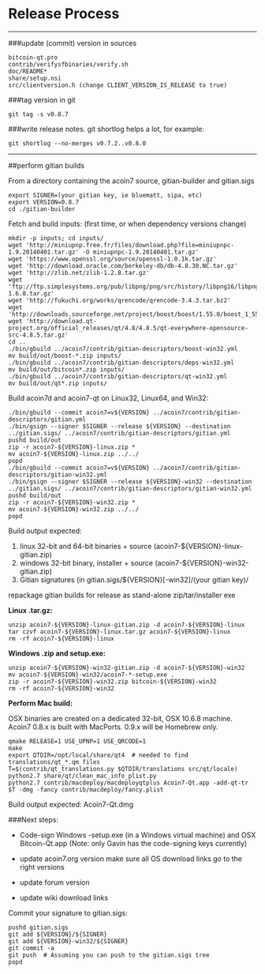 Release Process
====================

* * *

###update (commit) version in sources


	bitcoin-qt.pro
	contrib/verifysfbinaries/verify.sh
	doc/README*
	share/setup.nsi
	src/clientversion.h (change CLIENT_VERSION_IS_RELEASE to true)

###tag version in git

	git tag -s v0.8.7

###write release notes. git shortlog helps a lot, for example:

	git shortlog --no-merges v0.7.2..v0.8.0

* * *

##perform gitian builds

 From a directory containing the acoin7 source, gitian-builder and gitian.sigs
  
	export SIGNER=(your gitian key, ie bluematt, sipa, etc)
	export VERSION=0.8.7
	cd ./gitian-builder

 Fetch and build inputs: (first time, or when dependency versions change)

	mkdir -p inputs; cd inputs/
	wget 'http://miniupnp.free.fr/files/download.php?file=miniupnpc-1.9.20140401.tar.gz' -O miniupnpc-1.9.20140401.tar.gz'
	wget 'https://www.openssl.org/source/openssl-1.0.1k.tar.gz'
	wget 'http://download.oracle.com/berkeley-db/db-4.8.30.NC.tar.gz'
	wget 'http://zlib.net/zlib-1.2.8.tar.gz'
	wget 'ftp://ftp.simplesystems.org/pub/libpng/png/src/history/libpng16/libpng-1.6.8.tar.gz'
	wget 'http://fukuchi.org/works/qrencode/qrencode-3.4.3.tar.bz2'
	wget 'http://downloads.sourceforge.net/project/boost/boost/1.55.0/boost_1_55_0.tar.bz2'
	wget 'http://download.qt-project.org/official_releases/qt/4.8/4.8.5/qt-everywhere-opensource-src-4.8.5.tar.gz'
	cd ..
	./bin/gbuild ../acoin7/contrib/gitian-descriptors/boost-win32.yml
	mv build/out/boost-*.zip inputs/
	./bin/gbuild ../acoin7/contrib/gitian-descriptors/deps-win32.yml
	mv build/out/bitcoin*.zip inputs/
	./bin/gbuild ../acoin7/contrib/gitian-descriptors/qt-win32.yml
	mv build/out/qt*.zip inputs/

 Build acoin7d and acoin7-qt on Linux32, Linux64, and Win32:
  
	./bin/gbuild --commit acoin7=v${VERSION} ../acoin7/contrib/gitian-descriptors/gitian.yml
	./bin/gsign --signer $SIGNER --release ${VERSION} --destination ../gitian.sigs/ ../acoin7/contrib/gitian-descriptors/gitian.yml
	pushd build/out
	zip -r acoin7-${VERSION}-linux.zip *
	mv acoin7-${VERSION}-linux.zip ../../
	popd
	./bin/gbuild --commit acoin7=v${VERSION} ../acoin7/contrib/gitian-descriptors/gitian-win32.yml
	./bin/gsign --signer $SIGNER --release ${VERSION}-win32 --destination ../gitian.sigs/ ../acoin7/contrib/gitian-descriptors/gitian-win32.yml
	pushd build/out
	zip -r acoin7-${VERSION}-win32.zip *
	mv acoin7-${VERSION}-win32.zip ../../
	popd

  Build output expected:

  1. linux 32-bit and 64-bit binaries + source (acoin7-${VERSION}-linux-gitian.zip)
  2. windows 32-bit binary, installer + source (acoin7-${VERSION}-win32-gitian.zip)
  3. Gitian signatures (in gitian.sigs/${VERSION}[-win32]/(your gitian key)/

repackage gitian builds for release as stand-alone zip/tar/installer exe

**Linux .tar.gz:**

	unzip acoin7-${VERSION}-linux-gitian.zip -d acoin7-${VERSION}-linux
	tar czvf acoin7-${VERSION}-linux.tar.gz acoin7-${VERSION}-linux
	rm -rf acoin7-${VERSION}-linux

**Windows .zip and setup.exe:**

	unzip acoin7-${VERSION}-win32-gitian.zip -d acoin7-${VERSION}-win32
	mv acoin7-${VERSION}-win32/acoin7-*-setup.exe .
	zip -r acoin7-${VERSION}-win32.zip bitcoin-${VERSION}-win32
	rm -rf acoin7-${VERSION}-win32

**Perform Mac build:**

  OSX binaries are created on a dedicated 32-bit, OSX 10.6.8 machine.
  Acoin7 0.8.x is built with MacPorts.  0.9.x will be Homebrew only.

	qmake RELEASE=1 USE_UPNP=1 USE_QRCODE=1
	make
	export QTDIR=/opt/local/share/qt4  # needed to find translations/qt_*.qm files
	T=$(contrib/qt_translations.py $QTDIR/translations src/qt/locale)
	python2.7 share/qt/clean_mac_info_plist.py
	python2.7 contrib/macdeploy/macdeployqtplus Acoin7-Qt.app -add-qt-tr $T -dmg -fancy contrib/macdeploy/fancy.plist

 Build output expected: Acoin7-Qt.dmg

###Next steps:

* Code-sign Windows -setup.exe (in a Windows virtual machine) and
  OSX Bitcoin-Qt.app (Note: only Gavin has the code-signing keys currently)

* update acoin7.org version
  make sure all OS download links go to the right versions

* update forum version

* update wiki download links

Commit your signature to gitian.sigs:

	pushd gitian.sigs
	git add ${VERSION}/${SIGNER}
	git add ${VERSION}-win32/${SIGNER}
	git commit -a
	git push  # Assuming you can push to the gitian.sigs tree
	popd

